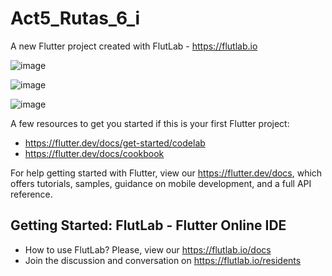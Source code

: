 # Act5_Rutas_6_i

A new Flutter project created with FlutLab - https://flutlab.io

![image](https://github.com/user-attachments/assets/5ddfaa51-a8ec-415d-9422-5c9520a4254f)



![image](https://github.com/user-attachments/assets/6b40c591-2bed-45e5-81d2-36c1bb670aad)


![image](https://github.com/user-attachments/assets/7d210ca0-902d-49f7-95d0-efc3155b1378)




A few resources to get you started if this is your first Flutter project:

- https://flutter.dev/docs/get-started/codelab
- https://flutter.dev/docs/cookbook

For help getting started with Flutter, view our
https://flutter.dev/docs, which offers tutorials,
samples, guidance on mobile development, and a full API reference.

## Getting Started: FlutLab - Flutter Online IDE

- How to use FlutLab? Please, view our https://flutlab.io/docs
- Join the discussion and conversation on https://flutlab.io/residents
